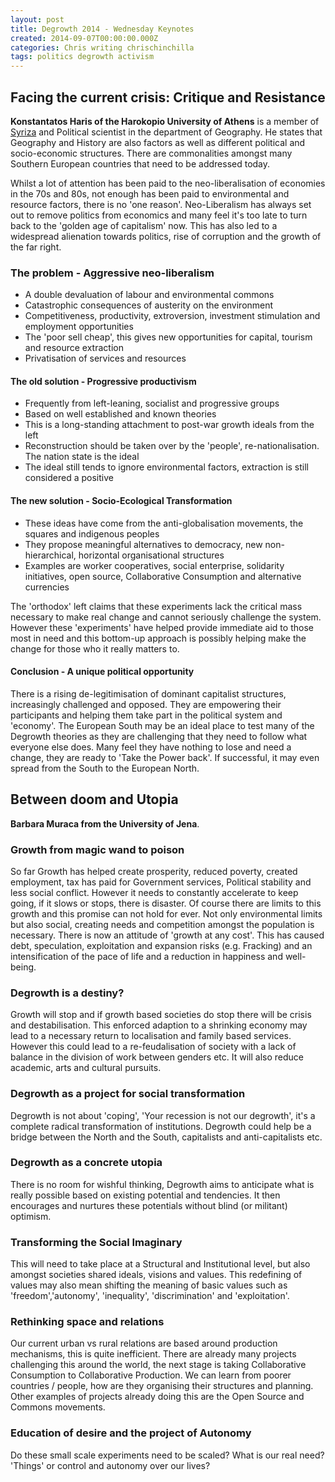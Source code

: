```yaml
---
layout: post
title: Degrowth 2014 - Wednesday Keynotes
created: 2014-09-07T00:00:00.000Z
categories: Chris writing chrischinchilla
tags: politics degrowth activism
---
```


## Facing the current crisis: Critique and Resistance

**Konstantatos Haris of the Harokopio University of Athens** is a member of [Syriza](https://en.wikipedia.org/wiki/Coalition_of_the_Radical_Left) and Political scientist in the department of Geography. He states that Geography and History are also factors as well as different political and socio-economic structures. There are commonalities amongst many Southern European countries that need to be addressed today.

Whilst a lot of attention has been paid to the neo-liberalisation of economies in the 70s and 80s, not enough has been paid to environmental and resource factors, there is no 'one reason'. Neo-Liberalism has always set out to remove politics from economics and many feel it's too late to turn back to the 'golden age of capitalism' now. This has also led to a widespread alienation towards politics, rise of corruption and the growth of the far right.

### The problem - Aggressive neo-liberalism

- A double devaluation of labour and environmental commons
- Catastrophic consequences of austerity on the environment
- Competitiveness, productivity, extroversion, investment stimulation and employment opportunities
- The 'poor sell cheap', this gives new opportunities for capital, tourism and resource extraction
- Privatisation of services and resources

#### The old solution - Progressive productivism

- Frequently from left-leaning, socialist and progressive groups
- Based on well established and known theories
- This is a long-standing attachment to post-war growth ideals from the left
- Reconstruction should be taken over by the 'people', re-nationalisation. The nation state is the ideal
- The ideal still tends to ignore environmental factors, extraction is still considered a positive

#### The new solution - Socio-Ecological Transformation

- These ideas have come from the anti-globalisation movements, the squares and indigenous peoples
- They propose meaningful alternatives to democracy, new non-hierarchical, horizontal organisational structures
- Examples are worker cooperatives, social enterprise, solidarity initiatives, open source, Collaborative Consumption and alternative currencies

The 'orthodox' left claims that these experiments lack the critical mass necessary to make real change and cannot seriously challenge the system. However these 'experiments' have helped provide immediate aid to those most in need and this bottom-up approach is possibly helping make the change for those who it really matters to.

#### Conclusion - A unique political opportunity

There is a rising de-legitimisation of dominant capitalist structures, increasingly challenged and opposed. They are empowering their participants and helping them take part in the political system and 'economy'. The European South may be an ideal place to test many of the Degrowth theories as they are challenging that they need to follow what everyone else does. Many feel they have nothing to lose and need a change, they are ready to 'Take the Power back'. If successful, it may even spread from the South to the European North.

## Between doom and Utopia

**Barbara Muraca from the University of Jena**.

### Growth from magic wand to poison

So far Growth has helped create prosperity, reduced poverty, created employment, tax has paid for Government services, Political stability and less social conflict. However it needs to constantly accelerate to keep going, if it slows or stops, there is disaster. Of course there are limits to this growth and this promise can not hold for ever. Not only environmental limits but also social, creating needs and competition amongst the population is necessary. There is now an attitude of 'growth at any cost'. This has caused debt, speculation, exploitation and expansion risks (e.g. Fracking) and an intensification of the pace of life and a reduction in happiness and well-being.

### Degrowth is a destiny?

Growth will stop and if growth based societies do stop there will be crisis and destabilisation. This enforced adaption to a shrinking economy may lead to a necessary return to localisation and family based services. However this could lead to a re-feudalisation of society with a lack of balance in the division of work between genders etc. It will also reduce academic, arts and cultural pursuits.

### Degrowth as a project for social transformation

Degrowth is not about 'coping', 'Your recession is not our degrowth', it's a complete radical transformation of institutions. Degrowth could help be a bridge between the North and the South, capitalists and anti-capitalists etc.

### Degrowth as a concrete utopia

There is no room for wishful thinking, Degrowth aims to anticipate what is really possible based on existing potential and tendencies. It then encourages and nurtures these potentials without blind (or militant) optimism.

### Transforming the Social Imaginary

This will need to take place at a Structural and Institutional level, but also amongst societies shared ideals, visions and values. This redefining of values may also mean shifting the meaning of basic values such as 'freedom','autonomy', 'inequality', 'discrimination' and 'exploitation'.

### Rethinking space and relations

Our current urban vs rural relations are based around production mechanisms, this is quite inefficient. There are already many projects challenging this around the world, the next stage is taking Collaborative Consumption to Collaborative Production. We can learn from poorer countries / people, how are they organising their structures and planning. Other examples of projects already doing this are the Open Source and Commons movements.

### Education of desire and the project of Autonomy

Do these small scale experiments need to be scaled? What is our real need? 'Things' or control and autonomy over our lives?
